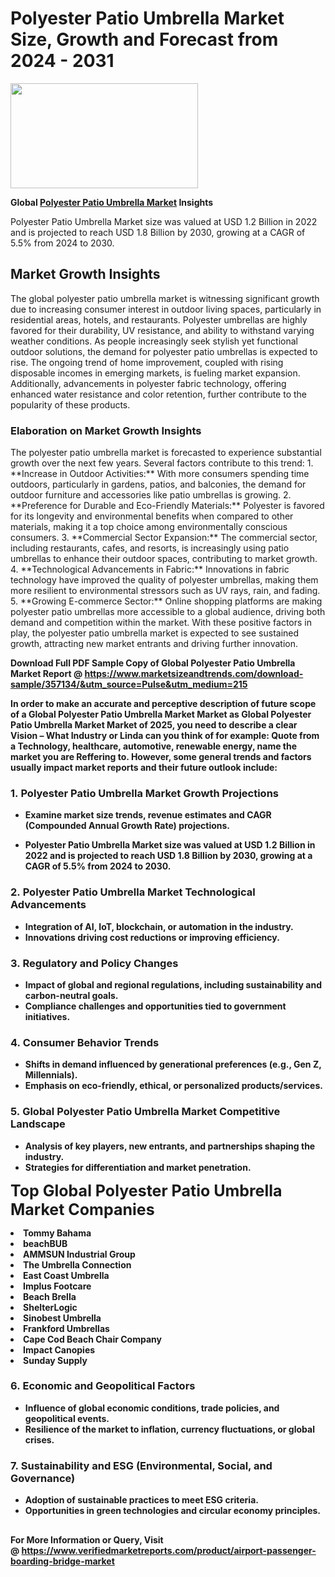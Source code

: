<H1>Polyester Patio Umbrella Market Size, Growth and Forecast from 2024 - 2031</H1><img class="aligncenter size-medium wp-image-584254" src="https://thirdeyenews.in/wp-content/uploads/2024/09/Global-Market-Research-300x168.jpeg" alt="" width="300" height="168" /><p><strong>Global&nbsp;<a href="https://www.marketsizeandtrends.com/download-sample/357134/&amp;utm_source=Pulse&amp;utm_medium=215">Polyester Patio Umbrella Market</a> Insights</strong></p><p>Polyester Patio Umbrella Market size was valued at USD 1.2 Billion in 2022 and is projected to reach USD 1.8 Billion by 2030, growing at a CAGR of 5.5% from 2024 to 2030.</p><p><h2>Market Growth Insights</h2> The global polyester patio umbrella market is witnessing significant growth due to increasing consumer interest in outdoor living spaces, particularly in residential areas, hotels, and restaurants. Polyester umbrellas are highly favored for their durability, UV resistance, and ability to withstand varying weather conditions. As people increasingly seek stylish yet functional outdoor solutions, the demand for polyester patio umbrellas is expected to rise. The ongoing trend of home improvement, coupled with rising disposable incomes in emerging markets, is fueling market expansion. Additionally, advancements in polyester fabric technology, offering enhanced water resistance and color retention, further contribute to the popularity of these products. <p><strong></strong></p> <h3>Elaboration on Market Growth Insights</h3> The polyester patio umbrella market is forecasted to experience substantial growth over the next few years. Several factors contribute to this trend: 1. **Increase in Outdoor Activities:** With more consumers spending time outdoors, particularly in gardens, patios, and balconies, the demand for outdoor furniture and accessories like patio umbrellas is growing. 2. **Preference for Durable and Eco-Friendly Materials:** Polyester is favored for its longevity and environmental benefits when compared to other materials, making it a top choice among environmentally conscious consumers. 3. **Commercial Sector Expansion:** The commercial sector, including restaurants, cafes, and resorts, is increasingly using patio umbrellas to enhance their outdoor spaces, contributing to market growth. 4. **Technological Advancements in Fabric:** Innovations in fabric technology have improved the quality of polyester umbrellas, making them more resilient to environmental stressors such as UV rays, rain, and fading. 5. **Growing E-commerce Sector:** Online shopping platforms are making polyester patio umbrellas more accessible to a global audience, driving both demand and competition within the market. With these positive factors in play, the polyester patio umbrella market is expected to see sustained growth, attracting new market entrants and driving further innovation. <p><strong></p><p><span class=""><strong>Download Full PDF Sample Copy of Global Polyester Patio Umbrella Market Report</strong> @ <a href="https://www.marketsizeandtrends.com/download-sample/357134/&amp;utm_source=Pulse&amp;utm_medium=215" target="_blank">https://www.marketsizeandtrends.com/download-sample/357134/&amp;utm_source=Pulse&amp;utm_medium=215</a></span></p><p>In order to make an accurate and perceptive description of future scope of a Global&nbsp;Polyester Patio Umbrella Market Market as Global&nbsp;Polyester Patio Umbrella Market Market of 2025, you need to describe a clear Vision &ndash; What Industry or Linda can you think of for example: Quote from a Technology, healthcare, automotive, renewable energy, name the market you are Reffering to. However, some general trends and factors usually impact market reports and their future outlook include:</p><h3>1.&nbsp;<strong>Polyester Patio Umbrella Market Growth Projections</strong></h3><ul><li>Examine market size trends, revenue estimates and CAGR (Compounded Annual Growth Rate) projections.</li><li><p>Polyester Patio Umbrella Market size was valued at USD 1.2 Billion in 2022 and is projected to reach USD 1.8 Billion by 2030, growing at a CAGR of 5.5% from 2024 to 2030.</p></li></ul><h3>2.&nbsp;<strong>Polyester Patio Umbrella Market Technological Advancements</strong></h3><ul><li>Integration of AI, IoT, blockchain, or automation in the industry.</li><li>Innovations driving cost reductions or improving efficiency.</li></ul><h3>3.&nbsp;<strong>Regulatory and Policy Changes</strong></h3><ul><li>Impact of global and regional regulations, including sustainability and carbon-neutral goals.</li><li>Compliance challenges and opportunities tied to government initiatives.</li></ul><h3>4.&nbsp;<strong>Consumer Behavior Trends</strong></h3><ul><li>Shifts in demand influenced by generational preferences (e.g., Gen Z, Millennials).</li><li>Emphasis on eco-friendly, ethical, or personalized products/services.</li></ul><h3>5.&nbsp;<strong>Global Polyester Patio Umbrella Market Competitive Landscape</strong></h3><ul><li>Analysis of key players, new entrants, and partnerships shaping the industry.</li><li>Strategies for differentiation and market penetration.</li></ul><p data-pm-slice="1 1 []"><span style="color: inherit; font-family: inherit; font-size: 25px;">Top Global Polyester Patio Umbrella Market Companies</span></p><div class="" data-test-id=""><p><li>Tommy Bahama</li><li> beachBUB</li><li> AMMSUN Industrial Group</li><li> The Umbrella Connection</li><li> East Coast Umbrella</li><li> Implus Footcare</li><li> Beach Brella</li><li> ShelterLogic</li><li> Sinobest Umbrella</li><li> Frankford Umbrellas</li><li> Cape Cod Beach Chair Company</li><li> Impact Canopies</li><li> Sunday Supply</li></p></div><h3>6.&nbsp;<strong>Economic and Geopolitical Factors</strong></h3><ul><li>Influence of global economic conditions, trade policies, and geopolitical events.</li><li>Resilience of the market to inflation, currency fluctuations, or global crises.</li></ul><h3>7.&nbsp;<strong>Sustainability and ESG (Environmental, Social, and Governance)</strong></h3><ul><li>Adoption of sustainable practices to meet ESG criteria.</li><li>Opportunities in green technologies and circular economy principles.</li></ul><h2><strong style="font-size: 14px;">For More Information or Query, Visit @&nbsp;</strong><a style="background-color: #ffffff; font-size: 14px;" href="https://www.marketsizeandtrends.com/report/polyester-patio-umbrella-market/" target="_blank">https://www.verifiedmarketreports.com/product/airport-passenger-boarding-bridge-market</a></h2>

